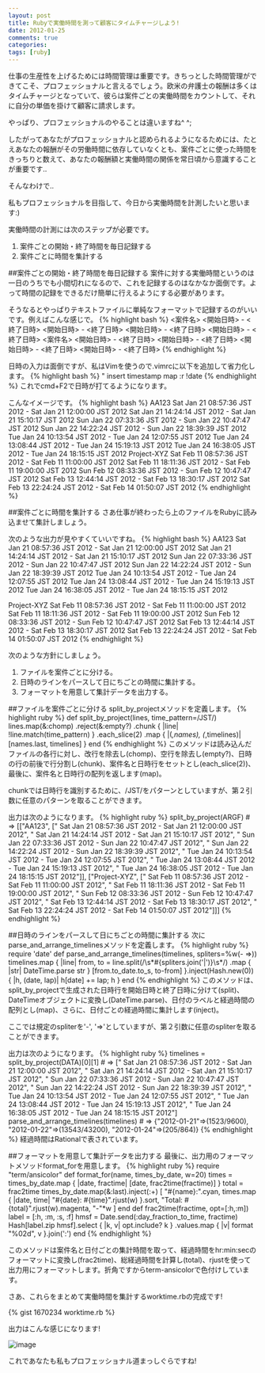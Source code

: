 ```yaml
---
layout: post
title: Rubyで実働時間を測って顧客にタイムチャージしよう!
date: 2012-01-25
comments: true
categories:
tags: [ruby]
---
```


仕事の生産性を上げるためには時間管理は重要です。きちっとした時間管理ができてこそ、プロフェッショナルと言えるでしょう。欧米の弁護士の報酬は多くはタイムチャージとなっていて、彼らは案件ごとの実働時間をカウントして、それに自分の単価を掛けて顧客に請求します。

やっぱり、プロフェッショナルのやることは違いますね^ ^;

したがってあなたがプロフェッショナルと認められるようになるためには、たとえあなたの報酬がその労働時間に依存していなくとも、案件ごとに使った時間をきっちりと数えて、あなたの報酬額と実働時間の関係を常日頃から意識することが重要です..

そんなわけで..

私もプロフェッショナルを目指して、今日から実働時間を計測したいと思います:)

実働時間の計測には次のステップが必要です。

1. 案件ごとの開始・終了時間を毎日記録する
1. 案件ごとに時間を集計する

##案件ごとの開始・終了時間を毎日記録する
案件に対する実働時間というのは一日のうちでも小間切れになるので、これを記録するのはなかなか面倒です。よって時間の記録をできるだけ簡単に行えるようにする必要があります。

そうなるとやっぱりテキストファイルに単純なフォーマットで記録するのがいいです。例えばこんな感じで。
{% highlight bash %}
<案件名>
  <開始日時> - <終了日時>
  <開始日時> - <終了日時>
  <開始日時> - <終了日時>
  <開始日時> - <終了日時>
<案件名>
  <開始日時> - <終了日時>
  <開始日時> - <終了日時>
  <開始日時> - <終了日時>
  <開始日時> - <終了日時>
{% endhighlight %}

日時の入力は面倒ですが、私はVimを使うので.vimrcに以下を追加して省力化します。
{% highlight bash %}
" insert timestamp
map <D-F2> <ESC>:r !date<CR>
{% endhighlight %}
これでcmd+F2で日時が打てるようになります。

こんなイメージです。
{% highlight bash %}
AA123
  Sat Jan 21 08:57:36 JST 2012 - Sat Jan 21 12:00:00 JST 2012
  Sat Jan 21 14:24:14 JST 2012 - Sat Jan 21 15:10:17 JST 2012
  Sun Jan 22 07:33:36 JST 2012 - Sun Jan 22 10:47:47 JST 2012
  Sun Jan 22 14:22:24 JST 2012 - Sun Jan 22 18:39:39 JST 2012
  Tue Jan 24 10:13:54 JST 2012 - Tue Jan 24 12:07:55 JST 2012
  Tue Jan 24 13:08:44 JST 2012 - Tue Jan 24 15:19:13 JST 2012
  Tue Jan 24 16:38:05 JST 2012 - Tue Jan 24 18:15:15 JST 2012
Project-XYZ
  Sat Feb 11 08:57:36 JST 2012 - Sat Feb 11 11:00:00 JST 2012
  Sat Feb 11 18:11:36 JST 2012 - Sat Feb 11 19:00:00 JST 2012
  Sun Feb 12 08:33:36 JST 2012 - Sun Feb 12 10:47:47 JST 2012
  Sat Feb 13 12:44:14 JST 2012 - Sat Feb 13 18:30:17 JST 2012
  Sat Feb 13 22:24:24 JST 2012 - Sat Feb 14 01:50:07 JST 2012
{% endhighlight %}

##案件ごとに時間を集計する
さあ仕事が終わったら上のファイルをRubyに読み込ませて集計しましょう。

次のような出力が見やすくていいですね。
{% highlight bash %}
AA123
  Sat Jan 21 08:57:36 JST 2012 - Sat Jan 21 12:00:00 JST 2012
  Sat Jan 21 14:24:14 JST 2012 - Sat Jan 21 15:10:17 JST 2012
  Sun Jan 22 07:33:36 JST 2012 - Sun Jan 22 10:47:47 JST 2012
  Sun Jan 22 14:22:24 JST 2012 - Sun Jan 22 18:39:39 JST 2012
  Tue Jan 24 10:13:54 JST 2012 - Tue Jan 24 12:07:55 JST 2012
  Tue Jan 24 13:08:44 JST 2012 - Tue Jan 24 15:19:13 JST 2012
  Tue Jan 24 16:38:05 JST 2012 - Tue Jan 24 18:15:15 JST 2012

Project-XYZ
  Sat Feb 11 08:57:36 JST 2012 - Sat Feb 11 11:00:00 JST 2012
  Sat Feb 11 18:11:36 JST 2012 - Sat Feb 11 19:00:00 JST 2012
  Sun Feb 12 08:33:36 JST 2012 - Sun Feb 12 10:47:47 JST 2012
  Sat Feb 13 12:44:14 JST 2012 - Sat Feb 13 18:30:17 JST 2012
  Sat Feb 13 22:24:24 JST 2012 - Sat Feb 14 01:50:07 JST 2012
{% endhighlight %}

次のような方針にしましょう。

1. ファイルを案件ごとに分ける。
1. 日時のラインをパースして日にちごとの時間に集計する。
1. フォーマットを用意して集計データを出力する。

##ファイルを案件ごとに分ける
split_by_projectメソッドを定義します。
{% highlight ruby %}
def split_by_project(lines, time_pattern=/JST/)
  lines.map(&:chomp)
       .reject(&:empty?)
       .chunk { |line| !line.match(time_pattern) }
       .each_slice(2)
       .map { |(_,names), (_,timelines)|  [names.last, timelines] }
end
{% endhighlight %}
このメソッドは読み込んだファイルの各行に対し、改行を除去し(chomp)、空行を除去し(empty?)、日時の行の前後で行分割し(chunk)、案件名と日時行をセットとし(each_slice(2))、最後に、案件名と日時行の配列を返します(map)。

chunkでは日時行を識別するために、/JST/をパターンとしていますが、第２引数に任意のパターンを取ることができます。

出力は次のようになります。
{% highlight ruby %}
split_by_project(ARGF) # => [["AA123", [" Sat Jan 21 08:57:36 JST 2012 - Sat Jan 21 12:00:00 JST 2012", " Sat Jan 21 14:24:14 JST 2012 - Sat Jan 21 15:10:17 JST 2012", " Sun Jan 22 07:33:36 JST 2012 - Sun Jan 22 10:47:47 JST 2012", " Sun Jan 22 14:22:24 JST 2012 - Sun Jan 22 18:39:39 JST 2012", " Tue Jan 24 10:13:54 JST 2012 - Tue Jan 24 12:07:55 JST 2012", " Tue Jan 24 13:08:44 JST 2012 - Tue Jan 24 15:19:13 JST 2012", " Tue Jan 24 16:38:05 JST 2012 - Tue Jan 24 18:15:15 JST 2012"]], ["Project-XYZ", [" Sat Feb 11 08:57:36 JST 2012 - Sat Feb 11 11:00:00 JST 2012", " Sat Feb 11 18:11:36 JST 2012 - Sat Feb 11 19:00:00 JST 2012", " Sun Feb 12 08:33:36 JST 2012 - Sun Feb 12 10:47:47 JST 2012", " Sat Feb 13 12:44:14 JST 2012 - Sat Feb 13 18:30:17 JST 2012", " Sat Feb 13 22:24:24 JST 2012 - Sat Feb 14 01:50:07 JST 2012"]]]
{% endhighlight %}

##日時のラインをパースして日にちごとの時間に集計する
次にparse_and_arrange_timelinesメソッドを定義します。
{% highlight ruby %}
require 'date'
def parse_and_arrange_timelines(timelines, spliters=%w(- =>))
  timelines.map { |line|
           from, to = line.split(/\s*#{spliters.join('|')}\s*/)
                          .map { |str| DateTime.parse str }
           [from.to_date.to_s, to-from]
  }.inject(Hash.new(0)) { |h, (date, lap)| h[date] += lap; h }
end
{% endhighlight %}
このメソッドは、split_by_projectで生成された日時行を開始日時と終了日時に分けて(split)、DateTimeオブジェクトに変換し(DateTime.parse)、日付のラベルと経過時間の配列とし(map)、さらに、日付ごとの経過時間に集計します(inject)。

ここでは規定のspliterを'-', '=>'としていますが、第２引数に任意のspliterを取ることができます。

出力は次のようになります。
{% highlight ruby %}
timelines = split_by_project(DATA)[0][1] # => ["  Sat Jan 21 08:57:36 JST 2012 - Sat Jan 21 12:00:00 JST 2012", "  Sat Jan 21 14:24:14 JST 2012 - Sat Jan 21 15:10:17 JST 2012", "  Sun Jan 22 07:33:36 JST 2012 - Sun Jan 22 10:47:47 JST 2012", "  Sun Jan 22 14:22:24 JST 2012 - Sun Jan 22 18:39:39 JST 2012", "  Tue Jan 24 10:13:54 JST 2012 - Tue Jan 24 12:07:55 JST 2012", "  Tue Jan 24 13:08:44 JST 2012 - Tue Jan 24 15:19:13 JST 2012", "  Tue Jan 24 16:38:05 JST 2012 - Tue Jan 24 18:15:15 JST 2012"]
parse_and_arrange_timelines(timelines) # => {"2012-01-21"=>(1523/9600), "2012-01-22"=>(13543/43200), "2012-01-24"=>(205/864)}
{% endhighlight %}
経過時間はRationalで表されています。

##フォーマットを用意して集計データを出力する
最後に、出力用のフォーマットメソッドformat_forを用意します。
{% highlight ruby %}
 require "term/ansicolor"
 def format_for(name, times_by_date, w=20)
   times = times_by_date.map { |date, fractime| [date, frac2time(fractime)] }
   total = frac2time times_by_date.map(&:last).inject(:+)
   [
     "#{name}:".cyan,
     times.map { |date, time| "#{date}: #{time}".rjust(w) }.sort,
     "Total: #{total}".rjust(w).magenta,
     "-"*w
   ]
 end
 def frac2time(fractime, opt=[:h,:m])
   label = [:h, :m, :s, :f]
   hmsf = Date.send(:day_fraction_to_time, fractime)
   Hash[label.zip hmsf].select { |k, v| opt.include? k }
                       .values.map { |v| format "%02d", v }.join(':')
 end
{% endhighlight %}

このメソッドは案件名と日付ごとの集計時間を取って、経過時間をhr:min:secのフォーマットに変換し(frac2time)、総経過時間を計算し(total)、rjustを使って出力用にフォーマットします。折角ですからterm-ansicolorで色付けしています。

さあ、これらをまとめて実働時間を集計するworktime.rbの完成です!

{% gist 1670234 worktime.rb %}


出力はこんな感じになります!

![image](http://img.f.hatena.ne.jp/images/fotolife/k/keyesberry/20120125/20120125210748.png)


これであなたも私もプロフェッショナル道まっしぐらですね!
